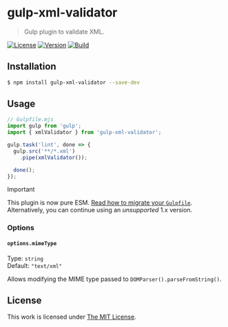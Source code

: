 # gulp-xml-validator

> Gulp plugin to validate XML.

[![License](https://img.shields.io/npm/l/gulp-xml-validator?style=for-the-badge)](https://github.com/idleberg/gulp-xml-validator/blob/main/README.md)
[![Version](https://img.shields.io/github/v/release/idleberg/gulp-xml-validator?style=for-the-badge)](https://github.com/idleberg/gulp-xml-validator/releases)
[![Build](https://img.shields.io/github/actions/workflow/status/idleberg/gulp-xml-validator/node.yml?style=for-the-badge)](https://github.com/idleberg/gulp-xml-validator/actions)

## Installation

```sh
$ npm install gulp-xml-validator --save-dev
```

## Usage

```js
// Gulpfile.mjs
import gulp from 'gulp';
import { xmlValidator } from 'gulp-xml-validator';

gulp.task('lint', done => {
  gulp.src('**/*.xml')
    .pipe(xmlValidator());

  done();
});
```

> [!IMPORTANT]
> This plugin is now pure ESM. [Read how to migrate your `Gulpfile`](https://gist.github.com/noraj/007a943dc781dc8dd3198a29205bae04). Alternatively, you can continue using an *unsupported* 1.x version.

### Options

#### `options.mimeType`

Type: `string`  
Default: `"text/xml"`

Allows modifying the MIME type passed to `DOMParser().parseFromString()`.

## License

This work is licensed under [The MIT License](https://opensource.org/licenses/MIT).
